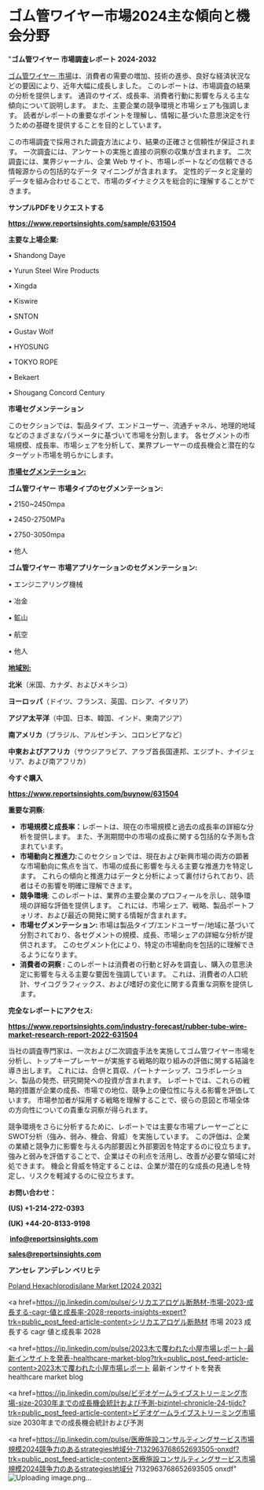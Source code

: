 # ゴム管ワイヤー市場2024主な傾向と機会分野

"<strong>ゴム管ワイヤー 市場調査レポート 2024-2032</strong>

<a href=https://www.reportsinsights.com/sample/631504>ゴム管ワイヤー 市場</a>は、消費者の需要の増加、技術の進歩、良好な経済状況などの要因により、近年大幅に成長しました。 このレポートは、市場調査の結果の分析を提供します。 通貨のサイズ、成長率、消費者行動に影響を与える主な傾向について説明します。 また、主要企業の競争環境と市場シェアも強調します。 読者がレポートの重要なポイントを理解し、情報に基づいた意思決定を行うための基礎を提供することを目的としています。

この市場調査で採用された調査方法により、結果の正確さと信頼性が保証されます。 一次調査には、アンケートの実施と直接の洞察の収集が含まれます。 二次調査には、業界ジャーナル、企業 Web サイト、市場レポートなどの信頼できる情報源からの包括的なデータ マイニングが含まれます。 定性的データと定量的データを組み合わせることで、市場のダイナミクスを総合的に理解することができます。

<strong><b>サンプルPDFをリクエストする</b></strong>

<a href=https://www.reportsinsights.com/sample/631504><strong><u>https://www.reportsinsights.com/sample/631504</u></strong></a>

<strong>主要な上場企業:</strong>

• Shandong Daye

• Yurun Steel Wire Products

• Xingda

• Kiswire

• SNTON

• Gustav Wolf

• HYOSUNG

• TOKYO ROPE

• Bekaert

• Shougang Concord Century

<strong>市場セグメンテーション</strong>

このセクションでは、製品タイプ、エンドユーザー、流通チャネル、地理的地域などのさまざまなパラメータに基づいて市場を分割します。 各セグメントの市場規模、成長率、市場シェアを分析して、業界プレーヤーの成長機会と潜在的なターゲット市場を明らかにします。

<strong><u>市場セグメンテーション</u></strong><strong><u>:</u></strong>

<strong>ゴム管ワイヤー 市場タイプのセグメンテーション:</strong>

• 2150~2450mpa

• 2450-2750MPa

• 2750-3050mpa

• 他人

<strong>ゴム管ワイヤー 市場アプリケーションのセグメンテーション:</strong>

• エンジニアリング機械

• 冶金

• 鉱山

• 航空

• 他人

<strong><u>地域別</u></strong><strong><u>:</u></strong>

<strong>北米</strong>（米国、カナダ、およびメキシコ）

<strong>ヨーロッパ</strong>（ドイツ、フランス、英国、ロシア、イタリア）

<strong>アジア太平洋</strong>（中国、日本、韓国、インド、東南アジア）

<strong>南アメリカ</strong>（ブラジル、アルゼンチン、コロンビアなど）

<strong>中東およびアフリカ</strong>（サウジアラビア、アラブ首長国連邦、エジプト、ナイジェリア、および南アフリカ）

<strong>今すぐ購入</strong>

<a href=https://www.reportsinsights.com/buynow/631504><strong><u>https://www.reportsinsights.com/buynow/631504</u></strong></a>

<strong>重要な洞察:</strong>
<ul>
  <li><strong>市場規模と成長率：</strong>レポートは、現在の市場規模と過去の成長率の詳細な分析を提供します。 また、予測期間中の市場の成長に関する包括的な予測も含まれています。</li>
  <li><strong>市場動向と推進力:</strong>このセクションでは、現在および新興市場の両方の顕著な市場動向に焦点を当て、市場の成長に影響を与える主要な推進力を特定します。 これらの傾向と推進力はデータと分析によって裏付けられており、読者はその影響を明確に理解できます。</li>
  <li><strong>競争環境</strong>: このレポートは、業界の主要企業のプロフィールを示し、競争環境の詳細な評価を提供します。 これには、市場シェア、戦略、製品ポートフォリオ、および最近の開発に関する情報が含まれます。</li>
  <li><strong>市場セグメンテーション: </strong>市場は製品タイプ/エンドユーザー/地域に基づいて分割されており、各セグメントの規模、成長、市場シェアの詳細な分析が提供されます。 このセグメント化により、特定の市場動向を包括的に理解できるようになります。</li>
  <li><strong>消費者の洞察 : </strong>このレポートは消費者の行動と好みを調査し、購入の意思決定に影響を与える主要な要因を強調しています。 これは、消費者の人口統計、サイコグラフィックス、および嗜好の変化に関する貴重な洞察を提供します。</li>
</ul>
<strong>完全なレポートにアクセス:</strong>

<a href=https://www.reportsinsights.com/industry-forecast/rubber-tube-wire-market-research-report-2022-631504><strong><u><b>https://www.reportsinsights.com/industry-forecast/rubber-tube-wire-market-research-report-2022-631504</b></u></strong></a>

当社の調査専門家は、一次および二次調査手法を実施してゴム管ワイヤー市場を分析し、トップキープレーヤーが実施する戦略的取り組みの評価に関する結論を導き出します。 これには、合併と買収、パートナーシップ、コラボレーション、製品の発売、研究開発への投資が含まれます。 レポートでは、これらの戦略的措置が企業の成長、市場での地位、競争上の優位性に与える影響を評価しています。 市場参加者が採用する戦略を理解することで、彼らの意図と市場全体の方向性についての貴重な洞察が得られます。

競争環境をさらに分析するために、レポートでは主要な市場プレーヤーごとにSWOT分析（強み、弱み、機会、脅威）を実施しています。 この評価は、企業の業績と競争力に影響を与える内部要因と外部要因を特定するのに役立ちます。 強みと弱みを評価することで、企業はその利点を活用し、改善が必要な領域に対処できます。 機会と脅威を特定することは、企業が潜在的な成長の見通しを特定し、リスクを軽減するのに役立ちます。

<strong>お問い合わせ：</strong>

<strong>(US) +1-214-272-0393</strong>

<strong>(UK) +44-20-8133-9198</strong>

<strong> </strong><a href=info@reportsinsights.com><strong><u>info@reportsinsights.com</u></strong></a>

<a href=sales@reportsinsights.com><strong><u>sales@reportsinsights.com</u></strong></a>

<strong>アンセレ アンデレン ベリヒテ</strong>

<a href=https://www.linkedin.com/pulse/poland-hexachlorodisilane-market-segments-ylywf/>Poland Hexachlorodisilane Market [2024 2032]</a>

<a href=https://jp.linkedin.com/pulse/シリカエアロゲル断熱材-市場-2023-成長する-cagr-値と成長率-2028-reports-insights-expert?trk=public_post_feed-article-content>シリカエアロゲル断熱材 市場 2023 成長する cagr 値と成長率 2028</a>

<a href=https://jp.linkedin.com/pulse/2023木で覆われた小屋市場レポート-最新インサイトを発表-healthcare-market-blog?trk=public_post_feed-article-content>2023木で覆われた小屋市場レポート 最新インサイトを発表 healthcare market blog</a>

<a href=https://jp.linkedin.com/pulse/ビデオゲームライブストリーミング市場-size-2030年までの成長機会統計および予測-bizintel-chronicle-24-tijdc?trk=public_post_feed-article-content>ビデオゲームライブストリーミング市場 size 2030年までの成長機会統計および予測</a>

<a href=https://jp.linkedin.com/pulse/医療施設コンサルティングサービス市場規模2024競争力のあるstrategies地域分-7132963768652693505-onxdf?trk=public_post_feed-article-content>医療施設コンサルティングサービス市場規模2024競争力のあるstrategies地域分 7132963768652693505 onxdf</a>"
![Uploading image.png…]()
